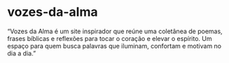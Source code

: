 # vozes-da-alma
“Vozes da Alma é um site inspirador que reúne uma coletânea de poemas, frases bíblicas e reflexões para tocar o coração e elevar o espírito. Um espaço para quem busca palavras que iluminam, confortam e motivam no dia a dia.”
